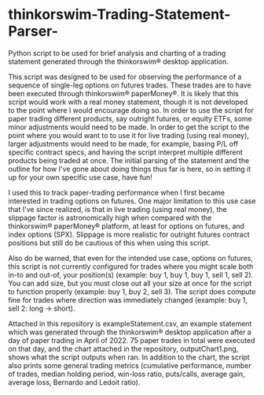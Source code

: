 # thinkorswim-Trading-Statement-Parser-
Python script to be used for brief analysis and charting of a trading statement generated through the thinkorswim® desktop application.

This script was designed to be used for observing the performance of a sequence of single-leg options on futures trades. These trades are to have been executed through thinkorswim® paperMoney®. It is likely that this script would work with a real money statement, though it is not developed to the point where I would encourage doing so. In order to use the script for paper trading different products, say outright futures, or equity ETFs, some minor adjustments would need to be made. In order to get the script to the point where you would want to to use it for live trading (using real money), larger adjustments would need to be made, for example, basing P/L off specific contract specs, and having the script interpret multiple different products being traded at once. The initial parsing of the statement and the outline for how I've gone about doing things thus far is here, so in setting it up for your own specific use case, have fun!

I used this to track paper-trading performance when I first became interested in trading options on futures. One major limitation to this use case that I've since realized, is that in live trading (using real money), the slippage factor is astronomically high when compared with the thinkorswim® paperMoney® platform, at least for options on futures, and index options (SPX). Slippage is more realistic for outright futures contract positions but still do be cautious of this when using this script. 

Also do be warned, that even for the intended use case, options on futures, this script is not currently configured for trades where you might scale both in-to and out-of, your position(s) (example: buy 1, buy 1, buy 1, sell 1, sell 2). You can add size, but you must close out all your size at once for the script to function properly (example: buy 1, buy 2, sell 3). The script does compute fine for trades where direction was immediately changed (example: buy 1, sell 2: long -> short). 

Attached in this repository is exampleStatement.csv, an example statement which was generated through the thinkorswim® desktop application after a day of paper trading in April of 2022. 75 paper trades in total were executed on that day, and the chart attached in the repository, outputChart1.png, shows what the script outputs when ran. In addition to the chart, the script also prints some general trading metrics (cumulative performance, number of trades, median holding period, win-loss ratio, puts/calls, average gain, average loss, Bernardo and Ledoit ratio).
